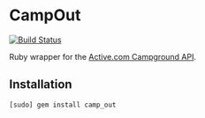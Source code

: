 # CampOut

[![Build Status](https://secure.travis-ci.org/bdehamer/camp_out.png?branch=master)](http://travis-ci.org/bdehamer/camp_out)


Ruby wrapper for the [Active.com Campground API](http://developer.active.com/docs/read/Campground_APIs). 

## Installation

    [sudo] gem install camp_out
